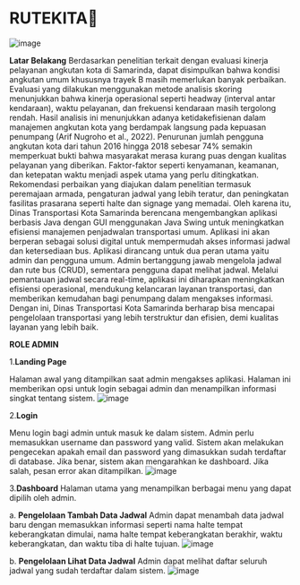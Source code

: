 # RUTEKITA🚌

![image](https://github.com/user-attachments/assets/08d0fd55-c630-46d3-921f-d44b509e79e2)


**Latar Belakang**
    Berdasarkan penelitian terkait dengan evaluasi kinerja pelayanan angkutan kota di Samarinda, dapat disimpulkan bahwa kondisi angkutan umum khususnya trayek B masih memerlukan banyak perbaikan. Evaluasi yang dilakukan menggunakan metode analisis skoring menunjukkan bahwa kinerja operasional seperti headway (interval antar kendaraan), waktu pelayanan, dan frekuensi kendaraan masih tergolong rendah. Hasil analisis ini menunjukkan adanya ketidakefisienan dalam manajemen angkutan kota yang berdampak langsung pada kepuasan penumpang (Arif Nugroho et al., 2022).
   Penurunan jumlah pengguna angkutan kota dari tahun 2016 hingga 2018 sebesar 74% semakin memperkuat bukti bahwa masyarakat merasa kurang puas dengan kualitas pelayanan yang diberikan. Faktor-faktor seperti kenyamanan, keamanan, dan ketepatan waktu menjadi aspek utama yang perlu ditingkatkan. Rekomendasi perbaikan yang diajukan dalam penelitian termasuk peremajaan armada, pengaturan jadwal yang lebih teratur, dan peningkatan fasilitas prasarana seperti halte dan signage yang memadai.
    Oleh karena itu, Dinas Transportasi Kota Samarinda berencana mengembangkan aplikasi berbasis Java dengan GUI menggunakan Java Swing untuk meningkatkan efisiensi manajemen penjadwalan transportasi umum. Aplikasi ini akan berperan sebagai solusi digital untuk mempermudah akses informasi jadwal dan ketersediaan bus. Aplikasi dirancang untuk dua peran utama yaitu admin dan pengguna umum. Admin bertanggung jawab mengelola jadwal dan rute bus (CRUD), sementara pengguna dapat melihat jadwal.
    Melalui pemantauan jadwal secara real-time, aplikasi ini diharapkan meningkatkan efisiensi operasional, mendukung kelancaran layanan transportasi, dan memberikan kemudahan bagi penumpang dalam mengakses informasi. Dengan ini, Dinas Transportasi Kota Samarinda berharap bisa mencapai pengelolaan transportasi yang lebih terstruktur dan efisien, demi kualitas layanan yang lebih baik.





**ROLE ADMIN**

1.**Landing Page**

   
Halaman awal yang ditampilkan saat admin mengakses aplikasi. Halaman ini memberikan opsi untuk login sebagai admin dan menampilkan informasi singkat tentang sistem.
![image](https://github.com/user-attachments/assets/a43b89ad-fdc2-4491-85c1-2b3ff30d2df5)

2.**Login**


Menu login bagi admin untuk masuk ke dalam sistem. Admin perlu memasukkan username dan password yang valid. Sistem akan melakukan pengecekan apakah email dan password yang dimasukkan sudah terdaftar di database. Jika benar, sistem akan mengarahkan ke dashboard. Jika salah, pesan error akan ditampilkan.
  ![image](https://github.com/user-attachments/assets/b489b8b3-e6b4-42ea-8a32-041173f38e5c)

3.**Dashboard**
Halaman utama yang menampilkan berbagai menu yang dapat dipilih oleh admin.


a.	 **Pengelolaan Tambah Data Jadwal**
Admin dapat menambah data jadwal baru dengan memasukkan informasi seperti nama halte tempat keberangkatan dimulai, nama halte tempat keberangkatan berakhir, waktu keberangkatan, dan waktu tiba di halte tujuan. 
![image](https://github.com/user-attachments/assets/1dcad72c-4009-48bf-89f1-7242d642fd04)

b.	**Pengelolaan Lihat Data Jadwal**
Admin dapat melihat daftar seluruh jadwal yang sudah terdaftar dalam sistem.
![image](https://github.com/user-attachments/assets/f309bfe4-9c8b-4323-b1bd-7d38fe30244f)




 

